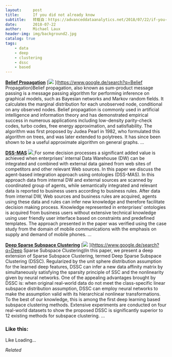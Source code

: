 ```yaml
---
layout:     post
title:      If you did not already know
subtitle:   转载自：https://advanceddataanalytics.net/2018/07/22/if-you-did-not-already-know-429/
date:       2018-07-22
author:     Michael Laux
header-img: img/background2.jpg
catalog: true
tags:
    - data
    - deep
    - clustering
    - dssc
    - based
---
```


[**Belief Propagation**](http://en.wikipedia.org/wiki/Belief_propagation) [![](https://aboutdataanalytics.files.wordpress.com/2015/01/google.png?w=529)
](https://www.google.de/search?q=Belief Propagation)Belief propagation, also known as sum-product message passing is a message passing algorithm for performing inference on graphical models, such as Bayesian networks and Markov random fields. It calculates the marginal distribution for each unobserved node, conditional on any observed nodes. Belief propagation is commonly used in artificial intelligence and information theory and has demonstrated empirical success in numerous applications including low-density parity-check codes, turbo codes, free energy approximation, and satisfiability. The algorithm was first proposed by Judea Pearl in 1982, who formulated this algorithm on trees, and was later extended to polytrees. It has since been shown to be a useful approximate algorithm on general graphs. … 

[**DSS-MAS**](http://arxiv.org/abs/1807.03646v1) [![](https://aboutdataanalytics.files.wordpress.com/2015/01/google.png?w=529)
](https://www.google.de/search?q=DSS-MAS)For some decision processes a significant added value is achieved when enterprises’ internal Data Warehouse (DW) can be integrated and combined with external data gained from web sites of competitors and other relevant Web sources. In this paper we discuss the agent-based integration approach using ontologies (DSS-MAS). In this approach data from internal DW and external sources are scanned by coordinated group of agents, while semantically integrated and relevant data is reported to business users according to business rules. After data from internal DW, Web sources and business rules are acquired, agents using these data and rules can infer new knowledge and therefore facilitate decision making process. Knowledge represented in enterprises’ ontologies is acquired from business users without extensive technical knowledge using user friendly user interface based on constraints and predefined templates. The approach presented in the paper was verified using the case study from the domain of mobile communications with the emphasis on supply and demand of mobile phones. … 

[**Deep Sparse Subspace Clustering**](http://arxiv.org/abs/1709.08374v1) [![](https://aboutdataanalytics.files.wordpress.com/2015/01/google.png?w=529)
](https://www.google.de/search?q=Deep Sparse Subspace Clustering)In this paper, we present a deep extension of Sparse Subspace Clustering, termed Deep Sparse Subspace Clustering (DSSC). Regularized by the unit sphere distribution assumption for the learned deep features, DSSC can infer a new data affinity matrix by simultaneously satisfying the sparsity principle of SSC and the nonlinearity given by neural networks. One of the appealing advantages brought by DSSC is: when original real-world data do not meet the class-specific linear subspace distribution assumption, DSSC can employ neural networks to make the assumption valid with its hierarchical nonlinear transformations. To the best of our knowledge, this is among the first deep learning based subspace clustering methods. Extensive experiments are conducted on four real-world datasets to show the proposed DSSC is significantly superior to 12 existing methods for subspace clustering. … 





### Like this:

Like Loading...


*Related*

